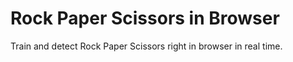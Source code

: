 # Rock Paper Scissors in Browser
 Train and detect Rock Paper Scissors right in browser in real time.
